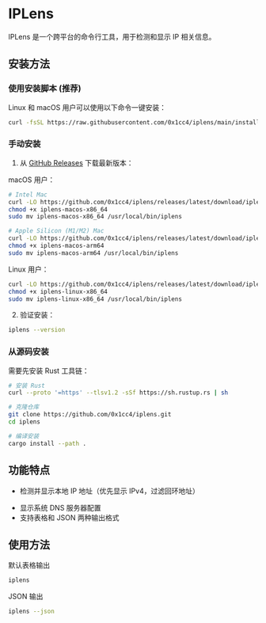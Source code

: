 # IPLens

IPLens 是一个跨平台的命令行工具，用于检测和显示 IP 相关信息。

## 安装方法

### 使用安装脚本 (推荐)

Linux 和 macOS 用户可以使用以下命令一键安装：

```bash
curl -fsSL https://raw.githubusercontent.com/0x1cc4/iplens/main/install.sh | bash
```

### 手动安装

1. 从 [GitHub Releases](https://github.com/0x1cc4/iplens/releases) 下载最新版本：

macOS 用户：
```bash
# Intel Mac
curl -LO https://github.com/0x1cc4/iplens/releases/latest/download/iplens-macos-x86_64
chmod +x iplens-macos-x86_64
sudo mv iplens-macos-x86_64 /usr/local/bin/iplens

# Apple Silicon (M1/M2) Mac
curl -LO https://github.com/0x1cc4/iplens/releases/latest/download/iplens-macos-arm64
chmod +x iplens-macos-arm64
sudo mv iplens-macos-arm64 /usr/local/bin/iplens
```

Linux 用户：
```bash
curl -LO https://github.com/0x1cc4/iplens/releases/latest/download/iplens-linux-x86_64
chmod +x iplens-linux-x86_64
sudo mv iplens-linux-x86_64 /usr/local/bin/iplens
```

2. 验证安装：
```bash
iplens --version
```

### 从源码安装

需要先安装 Rust 工具链：

```bash
# 安装 Rust
curl --proto '=https' --tlsv1.2 -sSf https://sh.rustup.rs | sh

# 克隆仓库
git clone https://github.com/0x1cc4/iplens.git
cd iplens

# 编译安装
cargo install --path .
```

## 功能特点

- 检测并显示本地 IP 地址（优先显示 IPv4，过滤回环地址）
<!-- - 获取公网 IP 地址（支持多个 API 端点自动切换） -->
<!-- - 检测 VPN 连接状态和 IP 地址 -->
- 显示系统 DNS 服务器配置
- 支持表格和 JSON 两种输出格式
<!-- - 跨平台支持（Windows/macOS/Linux） -->

## 使用方法

默认表格输出

```bash
iplens
```

JSON 输出

```bash
iplens --json
```

